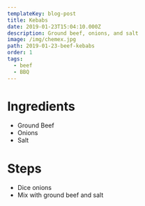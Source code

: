 ```yaml
---
templateKey: blog-post
title: Kebabs
date: 2019-01-23T15:04:10.000Z
description: Ground beef, onions, and salt
image: /img/chemex.jpg
path: 2019-01-23-beef-kebabs
order: 1
tags:
  - beef
  - BBQ
---
```


# Ingredients

- Ground Beef
- Onions
- Salt

# Steps

- Dice onions
- Mix with ground beef and salt
